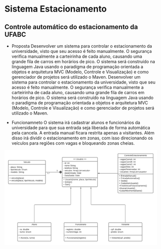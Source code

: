 #  Sistema Estacionamento
## Controle automático do estacionamento da UFABC

* Proposta
Desenvolver um sistema para controlar o estacionamento da universidade, visto que seu acesso é feito manualmente. O segurança verifica manualmente a carteirinha de cada aluno, causando uma grande fila de carros em horários de pico.
O sistema será construído na linguagem Java usando o paradigma de programação orientada a objetos e arquitetura MVC (Modelo, Controle e Visualização) e como gerenciador de projetos será utilizado o Maven.
Desenvolver um sistema para controlar o estacionamento da universidade, visto que seu acesso é feito manualmente. O segurança verifica manualmente a carteirinha de cada aluno, causando uma grande fila de carros em horários de pico.
O sistema será construído na linguagem Java usando o paradigma de programação orientada a objetos e arquitetura MVC (Modelo, Controle e Visualização) e como gerenciador de projetos será utilizado o Maven.

* Funcionamneto
O sistema irá cadastrar alunos e funcionários da universidade para que sua entrada seja liberada de forma automática pela cancela. A entrada manual ficara restrita apenas a visitantes. Além disso irá dividir o estacionamento em zonas, com isso direcionando os veículos para regiões com vagas e bloqueando zonas cheias.

![Diagrama UML](diagrama.png)